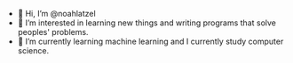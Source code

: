 - 👋 Hi, I’m @noahlatzel
- 👀 I’m interested in learning new things and writing programs that solve peoples' problems.
- 🌱 I’m currently learning machine learning and I currently study computer science.

<!---
noahlatzel/noahlatzel is a ✨ special ✨ repository because its `README.md` (this file) appears on your GitHub profile.
You can click the Preview link to take a look at your changes.
--->
